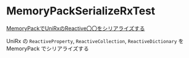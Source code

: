 # MemoryPackSerializeRxTest

[MemoryPackでUniRxのReactive〇〇をシリアライズする](https://qiita.com/Euglenach/items/e5d5a007f9f8465b5a9e)

UniRx の `ReactiveProperty`, `ReactiveCollection`, `ReactiveDictionary` を MemoryPack でシリアライズする
